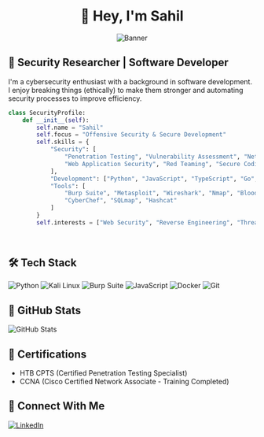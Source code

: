 <div align="center">
  
# 👋 Hey, I'm Sahil
![Banner](https://media.licdn.com/dms/image/v2/D4D16AQEkckfaTqXlYA/profile-displaybackgroundimage-shrink_350_1400/profile-displaybackgroundimage-shrink_350_1400/0/1723640357919?e=1746057600&v=beta&t=OuqLtfL2uuZXTXzgj7A7kmIk_kavAf1aWQmyghymxX0)
</div>

## 🔡 Security Researcher | Software Developer  

I'm a cybersecurity enthusiast with a background in software development. I enjoy breaking things (ethically) to make them stronger and automating security processes to improve efficiency.

```python
class SecurityProfile:
    def __init__(self):
        self.name = "Sahil"
        self.focus = "Offensive Security & Secure Development"
        self.skills = {
            "Security": [
                "Penetration Testing", "Vulnerability Assessment", "Network Security",
                "Web Application Security", "Red Teaming", "Secure Coding"
            ],
            "Development": ["Python", "JavaScript", "TypeScript", "Go", "Bash"],
            "Tools": [
                "Burp Suite", "Metasploit", "Wireshark", "Nmap", "BloodHound",
                "CyberChef", "SQLmap", "Hashcat"
            ]
        }
        self.interests = ["Web Security", "Reverse Engineering", "Threat Intelligence", "CTFs"]
        
    
```

<!-- 
def current_projects(self):
        return [
            "Building a custom threat detection system",
            "Contributing to open-source security tools",
            "Researching web application security flaws"
        ]
-->

<!--
## 🔐 Security Projects
- **[Pentest Automation Toolkit](#)** - Automating security assessments efficiently.
- **[Web App Security Scanner](#)** - Identifying vulnerabilities in modern web apps.
- **[HTB Write-ups](#)** - Documenting unique security challenges.
-->
## 🛠️ Tech Stack

![Python](https://img.shields.io/badge/-Python-3776AB?style=flat&logo=Python&logoColor=white)
![Kali Linux](https://img.shields.io/badge/-Kali%20Linux-557C94?style=flat&logo=kali-linux&logoColor=white)
![Burp Suite](https://img.shields.io/badge/-Burp%20Suite-FF6347?style=flat&logo=portwigger&logoColor=white)
![JavaScript](https://img.shields.io/badge/-JavaScript-F7DF1E?style=flat&logo=javascript&logoColor=black)
![Docker](https://img.shields.io/badge/-Docker-2496ED?style=flat&logo=docker&logoColor=white)
![Git](https://img.shields.io/badge/-Git-F05032?style=flat&logo=git&logoColor=white)

## 🌟 GitHub Stats

![GitHub Stats](https://github-readme-stats.vercel.app/api?username=Sahil-Makhija&show_icons=true&theme=dark&hide_border=true&count_private=true)

## 🎒 Certifications
- HTB CPTS (Certified Penetration Testing Specialist)
- CCNA (Cisco Certified Network Associate - Training Completed)

## 🔗 Connect With Me

[![LinkedIn](https://img.shields.io/badge/LinkedIn-0077B5?style=for-the-badge&logo=linkedin&logoColor=white)](https://www.linkedin.com/in/sahil-makhija-407449227/)
<!--
[![Twitter](https://img.shields.io/badge/Twitter-1DA1F2?style=for-the-badge&logo=twitter&logoColor=white)](https://twitter.com/your-handle)
[![Website](https://img.shields.io/badge/Website-000000?style=for-the-badge&logo=About.me&logoColor=white)](https://your-website.com)

---
## 🎵 Fun Fact
I once debugged a program for hours only to realize I had a semicolon missing.
-->
